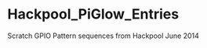 Hackpool_PiGlow_Entries
=======================

Scratch GPIO Pattern sequences from Hackpool June 2014
